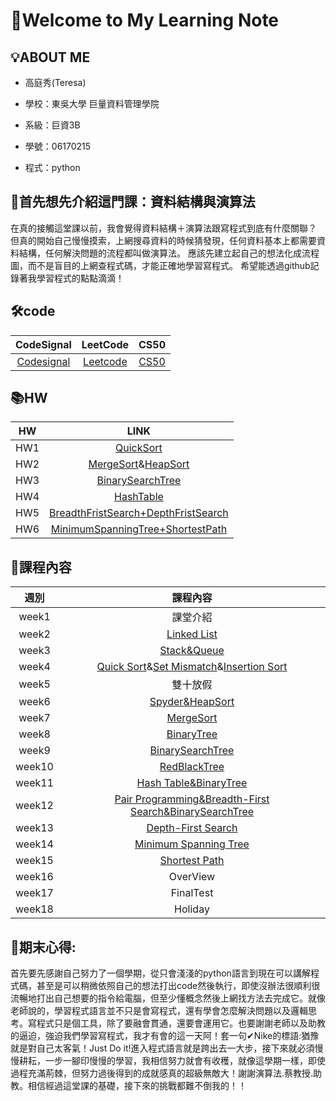 # 🎉Welcome to My Learning Note 

## 💡ABOUT ME

  * 高庭秀(Teresa)
  
  * 學校：東吳大學 巨量資料管理學院
  
  * 系級：巨資3B
  
  * 學號：06170215
  
  * 程式：python
  
## 📍首先想先介紹這門課：資料結構與演算法
在真的接觸這堂課以前，我會覺得資料結構＋演算法跟寫程式到底有什麼關聯？
但真的開始自己慢慢摸索，上網搜尋資料的時候猜發現，任何資料基本上都需要資料結構，任何解決問題的流程都叫做演算法。
應該先建立起自己的想法化成流程圖，而不是盲目的上網查程式碼，才能正確地學習寫程式。
希望能透過github記錄著我學習程式的點點滴滴！


## 🛠code
| CodeSignal | LeetCode | CS50 |
| :---: | :---: | :---: |
| [Codesignal](https://github.com/Teresakao0421/teresa/tree/master/Codesignal) | [Leetcode](https://github.com/Teresakao0421/teresa/tree/master/Leetcode) | [CS50](https://github.com/hans0517/hans/tree/master/CS50)

## 📚HW
| HW        | LINK           | 
| :---: | :---: | 
| HW1 | [QuickSort](https://github.com/Teresakao0421/teresa/tree/master/quick%20sort) |
| HW2 | [MergeSort](https://github.com/Teresakao0421/teresa/tree/master/merge%20sort)&[HeapSort](https://github.com/Teresakao0421/teresa/tree/master/heap%20sort)|
| HW3 | [BinarySearchTree](https://github.com/Teresakao0421/teresa/tree/master/HW3) | 
| HW4 | [HashTable](https://github.com/Teresakao0421/teresa/tree/master/HW4) |
| HW5 | [BreadthFristSearch+DepthFristSearch](https://github.com/Teresakao0421/teresa/tree/master/HW5) |
| HW6 | [MinimumSpanningTree+ShortestPath](https://github.com/Teresakao0421/teresa/tree/master/HW6) |

## 📖課程內容
| 週別        | 課程內容           | 
| :---: | :---: | 
| week1 | 課堂介紹 | 
| week2 | [Linked List](https://github.com/Teresakao0421/teresa/tree/master/week2) | 
| week3 | [Stack&Queue](https://github.com/Teresakao0421/teresa/tree/master/week3) | 
| week4 | [Quick Sort](https://github.com/Teresakao0421/teresa/tree/master/quick%20sort)&[Set Mismatch](https://github.com/Teresakao0421/teresa/tree/master/code)&[Insertion Sort](https://github.com/Teresakao0421/teresa/tree/master/code) | 
| week5 | 雙十放假 | 
| week6 | [Spyder&HeapSort](https://github.com/Teresakao0421/teresa/tree/master/heap%20sort) | 
| week7 | [MergeSort](https://github.com/Teresakao0421/teresa/tree/master/merge%20sort)| 
| week8 | [BinaryTree](https://github.com/Teresakao0421/teresa/tree/master/code) | 
| week9 | [BinarySearchTree](https://github.com/Teresakao0421/teresa/tree/master/HW3) | 
| week10 | [RedBlackTree](https://github.com/Teresakao0421/teresa/tree/master/code)|
| week11 | [Hash Table&BinaryTree](https://github.com/Teresakao0421/teresa/tree/master/HW4)  |
| week12 | [Pair Programming&Breadth-First Search&BinarySearchTree](https://github.com/Teresakao0421/teresa/tree/master/HW3)              |
| week13 | [Depth-First Search](https://github.com/Teresakao0421/teresa/tree/master/HW5) |
| week14 | [Minimum Spanning Tree](https://github.com/Teresakao0421/teresa/tree/master/HW6)|
| week15 | [Shortest Path](https://github.com/Teresakao0421/teresa/tree/master/HW6)|
| week16 | OverView |
| week17 | FinalTest |
| week18 | Holiday |

## 📙期末心得:
首先要先感謝自己努力了一個學期，從只會淺淺的python語言到現在可以講解程式碼，甚至是可以稍微依照自己的想法打出code然後執行，即使沒辦法很順利很流暢地打出自己想要的指令給電腦，但至少懂概念然後上網找方法去完成它。就像老師說的，學習程式語言並不只是會寫程式，還有學會怎麼解決問題以及邏輯思考。寫程式只是個工具，除了要融會貫通，還要會運用它。也要謝謝老師以及助教的逼迫，強迫我們學習寫程式，我才有會的這一天阿！套一句✔Nike的標語:猶豫就是對自己太客氣！Just Do it!進入程式語言就是跨出去一大步，接下來就必須慢慢耕耘，一步一腳印慢慢的學習，我相信努力就會有收穫，就像這學期一樣，即使過程充滿荊棘，但努力過後得到的成就感真的超級無敵大！謝謝演算法.蔡教授.助教。相信經過這堂課的基礎，接下來的挑戰都難不倒我的！！


  
  
